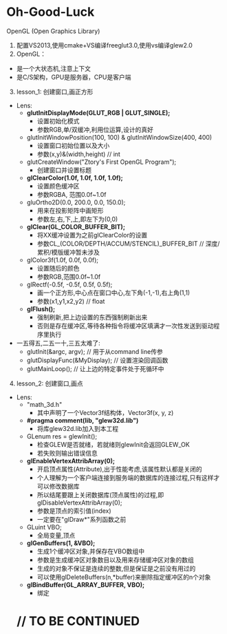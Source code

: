 # Oh-Good-Luck
OpenGL (Open Graphics Library)

1. 配置VS2013,使用cmake+VS编译freeglut3.0,使用vs编译glew2.0
2. OpenGL：
 * 是一个大状态机,注意上下文
 * 是C/S架构，GPU是服务器，CPU是客户端
3. lesson_1: 创建窗口,画正方形
 * Lens:
     * **glutInitDisplayMode(GLUT_RGB | GLUT_SINGLE);**
         * 设置初始化模式
         * 参数RGB,单/双缓冲,利用位运算,设计的真好
     * glutInitWindowPosition(100, 100) & glutInitWindowSize(400, 400)
         * 设置窗口初始位置以及大小
         * 参数(x,y)&(width,height)  // int
     * glutCreateWindow("Ztory's First OpenGL Program");
         * 创建窗口并设置标题
     * **glClearColor(1.0f, 1.0f, 1.0f, 1.0f);**
         * 设置颜色缓冲区
         * 参数RGBA, 范围0.0f~1.0f
     * gluOrtho2D(0.0, 200.0, 0.0, 150.0);
         * 用来在投影矩阵中画矩形
         * 参数左,右,下,上,即左下为(0,0)
     * **glClear(GL_COLOR_BUFFER_BIT);**
         * 将XX缓冲设置为之前glClearColor的设置
         * 参数CL_(COLOR/DEPTH/ACCUM/STENCIL)_BUFFER_BIT  // 深度/累积/模版缓冲暂未涉及
     * glColor3f(1.0f, 0.0f, 0.0f);
         * 设置随后的颜色
         * 参数RGB,范围0.0f~1.0f
     * glRectf(-0.5f, -0.5f, 0.5f, 0.5f);
         * 画一个正方形,中心点在窗口中心,左下角(-1,-1),右上角(1,1)
         * 参数(x1,y1,x2,y2)  // float
     * **glFlush();**
         * 强制刷新,把上边设置的东西强制刷新出来
         * 否则是存在缓冲区,等待各种指令将缓冲区填满才一次性发送到驱动程序里执行
 * 一五得五,二五一十,三五太难了:
     * glutInit(&argc, argv);  // 用于从command line传参
     * glutDisplayFunc(&MyDisplay);  // 设置渲染回调函数
     * glutMainLoop();  // 让上边的特定事件处于死循环中
4. lesson_2: 创建窗口,画点
 * Lens:
     * "math_3d.h"
         * 其中声明了一个Vector3f结构体，Vector3f(x, y, z)
     * **\#pragma comment(lib, "glew32d.lib")**
         * 将库glew32d.lib加入到本工程
     * GLenum res = glewInit();
         * 检查GLEW是否就绪，若就绪则glewInit会返回GLEW_OK
         * 若失败则输出错误信息
     * **glEnableVertexAttribArray(0);**
         * 开启顶点属性(Attribute),出于性能考虑,该属性默认都是关闭的
         * 个人理解为一个客户端连接到服务端的数据库的连接过程,只有这样才可以修改数据库
         * 所以结尾要跟上关闭数据库(顶点属性)的过程,即glDisableVertexAttribArray(0);
         * 参数是顶点的索引值(index)
         * 一定要在"glDraw*"系列函数之前
     * GLuint VBO;
         * 全局变量,顶点
     * **glGenBuffers(1, &VBO);**
         * 生成1个缓冲区对象,并保存在VBO数组中
         * 参数是生成缓冲区对象数目以及用来存储缓冲区对象的数组
         * 生成的对象不保证是连续的整数,但是保证是之前没有用过的
         * 可以使用glDeleteBuffers(n,*buffer)来删除指定缓冲区的n个对象
     * **glBindBuffer(GL_ARRAY_BUFFER, VBO);**
         * 绑定
   # // TO BE CONTINUED
